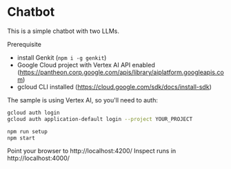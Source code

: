 # Chatbot

This is a simple chatbot with two LLMs.


Prerequisite
 * install Genkit (`npm i -g genkit`)
 * Google Cloud project with Vertex AI API enabled (https://pantheon.corp.google.com/apis/library/aiplatform.googleapis.com)
 * gcloud CLI installed (https://cloud.google.com/sdk/docs/install-sdk)

The sample is using Vertex AI, so you'll need to auth:

```bash
gcloud auth login
gcloud auth application-default login --project YOUR_PROJECT
```

```bash
npm run setup
npm start
```

Point your browser to http://localhost:4200/
Inspect runs in http://localhost:4000/